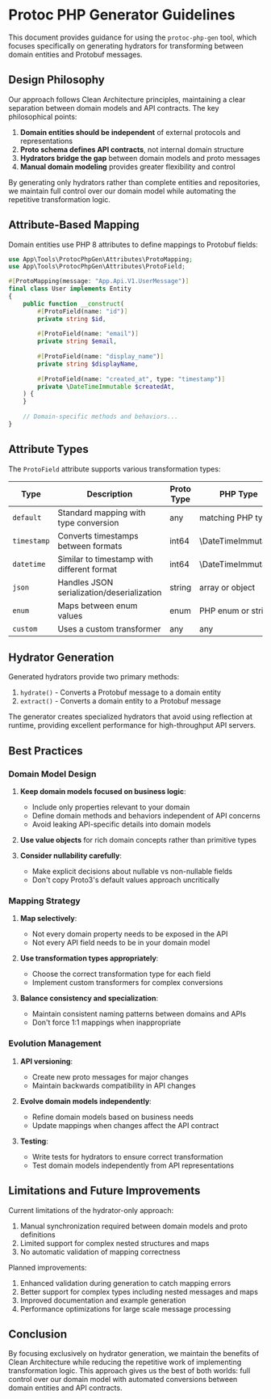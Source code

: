 # Protoc PHP Generator Guidelines

This document provides guidance for using the `protoc-php-gen` tool, which focuses specifically on generating hydrators for transforming between domain entities and Protobuf messages.

## Design Philosophy

Our approach follows Clean Architecture principles, maintaining a clear separation between domain models and API contracts. The key philosophical points:

1. **Domain entities should be independent** of external protocols and representations
2. **Proto schema defines API contracts**, not internal domain structure
3. **Hydrators bridge the gap** between domain models and proto messages
4. **Manual domain modeling** provides greater flexibility and control

By generating only hydrators rather than complete entities and repositories, we maintain full control over our domain model while automating the repetitive transformation logic.

## Attribute-Based Mapping

Domain entities use PHP 8 attributes to define mappings to Protobuf fields:

```php
use App\Tools\ProtocPhpGen\Attributes\ProtoMapping;
use App\Tools\ProtocPhpGen\Attributes\ProtoField;

#[ProtoMapping(message: "App.Api.V1.UserMessage")]
final class User implements Entity
{
    public function __construct(
        #[ProtoField(name: "id")]
        private string $id,
        
        #[ProtoField(name: "email")]
        private string $email,
        
        #[ProtoField(name: "display_name")]
        private string $displayName,
        
        #[ProtoField(name: "created_at", type: "timestamp")]
        private \DateTimeImmutable $createdAt,
    ) {
    }
    
    // Domain-specific methods and behaviors...
}
```

## Attribute Types

The `ProtoField` attribute supports various transformation types:

| Type        | Description                                      | Proto Type                    | PHP Type               |
|-------------|--------------------------------------------------|-------------------------------|------------------------|
| `default`   | Standard mapping with type conversion            | any                           | matching PHP type      |
| `timestamp` | Converts timestamps between formats              | int64                         | \DateTimeImmutable     |
| `datetime`  | Similar to timestamp with different format       | int64                         | \DateTimeImmutable     |
| `json`      | Handles JSON serialization/deserialization       | string                        | array or object        |
| `enum`      | Maps between enum values                         | enum                          | PHP enum or string     |
| `custom`    | Uses a custom transformer                        | any                           | any                    |

## Hydrator Generation

Generated hydrators provide two primary methods:

1. `hydrate()` - Converts a Protobuf message to a domain entity
2. `extract()` - Converts a domain entity to a Protobuf message

The generator creates specialized hydrators that avoid using reflection at runtime, providing excellent performance for high-throughput API servers.

## Best Practices

### Domain Model Design

1. **Keep domain models focused on business logic**:
   - Include only properties relevant to your domain
   - Define domain methods and behaviors independent of API concerns
   - Avoid leaking API-specific details into domain models

2. **Use value objects** for rich domain concepts rather than primitive types

3. **Consider nullability carefully**:
   - Make explicit decisions about nullable vs non-nullable fields
   - Don't copy Proto3's default values approach uncritically

### Mapping Strategy

1. **Map selectively**:
   - Not every domain property needs to be exposed in the API
   - Not every API field needs to be in your domain model

2. **Use transformation types appropriately**:
   - Choose the correct transformation type for each field
   - Implement custom transformers for complex conversions

3. **Balance consistency and specialization**:
   - Maintain consistent naming patterns between domains and APIs
   - Don't force 1:1 mappings when inappropriate

### Evolution Management

1. **API versioning**:
   - Create new proto messages for major changes
   - Maintain backwards compatibility in API changes 

2. **Evolve domain models independently**:
   - Refine domain models based on business needs
   - Update mappings when changes affect the API contract

3. **Testing**:
   - Write tests for hydrators to ensure correct transformation
   - Test domain models independently from API representations

## Limitations and Future Improvements

Current limitations of the hydrator-only approach:

1. Manual synchronization required between domain models and proto definitions
2. Limited support for complex nested structures and maps
3. No automatic validation of mapping correctness

Planned improvements:

1. Enhanced validation during generation to catch mapping errors
2. Better support for complex types including nested messages and maps
3. Improved documentation and example generation
4. Performance optimizations for large scale message processing

## Conclusion

By focusing exclusively on hydrator generation, we maintain the benefits of Clean Architecture while reducing the repetitive work of implementing transformation logic. This approach gives us the best of both worlds: full control over our domain model with automated conversions between domain entities and API contracts.